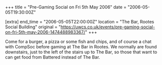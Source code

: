 +++
title = "Pre-Gaming Social on Fri 5th May 2006"
date = "2006-05-05T19:30:00Z"

[extra]
end_time = "2006-05-05T22:00:00Z"
location = "The Bar, Rootes Social Building"
original = "https://uwcs.co.uk/events/pre-gaming-social-on-fri-5th-may-2006-1474488983367/"
+++

Come for a burger, a pizza or some fish and chips, and of course a chat with CompSoc before gaming at The Bar in Rootes. We normally are found downstairs, just to the left of the stairs up to The Bar, so those that want to can get food from Battered instead of The Bar.

